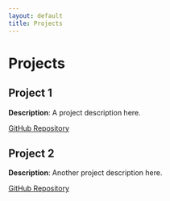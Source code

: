 ```yaml
---
layout: default
title: Projects
---
```


# Projects

## Project 1
**Description**: A project description here.

[GitHub Repository](https://github.com/your-username/your-repo)

## Project 2
**Description**: Another project description here.

[GitHub Repository](https://github.com/your-username/your-repo)
